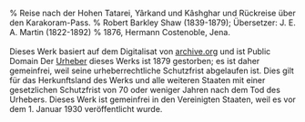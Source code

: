 ﻿% Reise nach der Hohen Tatarei, Yârkand und Kâshghar und Rückreise über den Karakoram-Pass.
% Robert Barkley Shaw (1839-1879); Übersetzer: J. E. A. Martin (1822-1892)
% 1876, Hermann Costenoble, Jena. 
 <br/><br/>Dieses Werk basiert auf dem Digitalisat von [archive.org](http://resolver.staatsbibliothek-berlin.de/SBB00006CDD00000000) und ist Public Domain Der [Urheber](hhttps://en.wikipedia.org/wiki/Robert_Barkley_Shaw) dieses Werks ist 1879 gestorben; es ist daher gemeinfrei, weil seine urheberrechtliche Schutzfrist abgelaufen ist. Dies gilt für das Herkunftsland des Werks und alle weiteren Staaten mit einer gesetzlichen Schutzfrist von 70 oder weniger Jahren nach dem Tod des Urhebers. Dieses Werk ist gemeinfrei in den Vereinigten Staaten, weil es vor dem 1. Januar 1930 veröffentlicht wurde.
